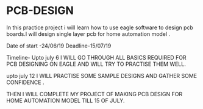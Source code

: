 # PCB-DESIGN
In this practice project i will learn how to use eagle software to design pcb boards.I will design single layer pcb for home automation model .

Date of start -24/06/19 
Deadline-15/07/19

Timeline-
Upto july 6
I WILL GO THROUGH ALL BASICS REQUIRED FOR PCB DESIGNING ON EAGLE AND WILL TRY TO PRACTISE THEM WELL.

upto july 12
 I WILL PRACTISE SOME SAMPLE DESIGNS AND GATHER SOME CONFIDENCE .
  
THEN I WILL COMPLETE MY PROJECT OF MAKING PCB DESIGN FOR HOME AUTOMATION MODEL TILL 15 OF JULY. 
